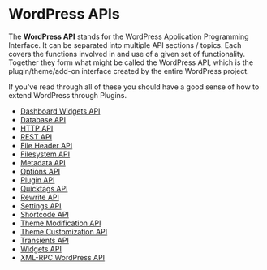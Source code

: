 # **WordPress APIs**

The **WordPress API** stands for the WordPress Application Programming Interface. It can be separated into multiple API sections \/ topics. Each covers the functions involved in and use of a given set of functionality. Together they form what might be called the WordPress API, which is the plugin\/theme\/add-on interface created by the entire WordPress project.

If you've read through all of these you should have a good sense of how to extend WordPress through Plugins.

* [Dashboard Widgets API](https://codex.wordpress.org/Dashboard_Widgets_API "Dashboard Widgets API")
* [Database API](https://codex.wordpress.org/Database_API "Database API")
* [HTTP API](https://codex.wordpress.org/HTTP_API "HTTP API")
* [REST API](https://developer.wordpress.org/rest-api/)
* [File Header API](https://codex.wordpress.org/File_Header_API "File Header API")
* [Filesystem API](https://codex.wordpress.org/Filesystem_API "Filesystem API")
* [Metadata API](https://codex.wordpress.org/Metadata_API "Metadata API")
* [Options API](https://codex.wordpress.org/Options_API "Options API")
* [Plugin API](https://codex.wordpress.org/Plugin_API "Plugin API")
* [Quicktags API](https://codex.wordpress.org/Quicktags_API "Quicktags API")
* [Rewrite API](https://codex.wordpress.org/Rewrite_API "Rewrite API")
* [Settings API](https://codex.wordpress.org/Settings_API "Settings API")
* [Shortcode API](https://codex.wordpress.org/Shortcode_API "Shortcode API")
* [Theme Modification API](https://codex.wordpress.org/Theme_Modification_API "Theme Modification API")
* [Theme Customization API](https://codex.wordpress.org/Theme_Customization_API "Theme Customization API")
* [Transients API](https://codex.wordpress.org/Transients_API "Transients API")
* [Widgets API](https://codex.wordpress.org/Widgets_API "Widgets API")
* [XML-RPC WordPress API](https://codex.wordpress.org/XML-RPC_WordPress_API "XML-RPC WordPress API")

